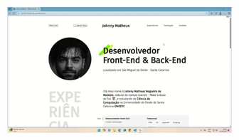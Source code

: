 <p align="center">
 <img src="https://github.com/JohnnyMatheus/Programacao-IV-Meu-curriculo/blob/main/video/video.gif"/>
</p>
